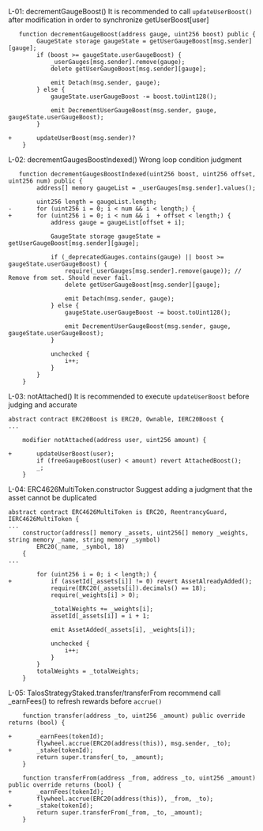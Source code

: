 L-01: decrementGaugeBoost() It is recommended to call `updateUserBoost()` after modification in order to synchronize getUserBoost[user]

```solidity
   function decrementGaugeBoost(address gauge, uint256 boost) public {
        GaugeState storage gaugeState = getUserGaugeBoost[msg.sender][gauge];
        if (boost >= gaugeState.userGaugeBoost) {
            _userGauges[msg.sender].remove(gauge);
            delete getUserGaugeBoost[msg.sender][gauge];

            emit Detach(msg.sender, gauge);
        } else {
            gaugeState.userGaugeBoost -= boost.toUint128();

            emit DecrementUserGaugeBoost(msg.sender, gauge, gaugeState.userGaugeBoost);
        }

+       updateUserBoost(msg.sender)?
    }
```

L-02: decrementGaugesBoostIndexed() Wrong loop condition judgment
```solidity
   function decrementGaugesBoostIndexed(uint256 boost, uint256 offset, uint256 num) public {
        address[] memory gaugeList = _userGauges[msg.sender].values();

        uint256 length = gaugeList.length;
-       for (uint256 i = 0; i < num && i < length;) {
+       for (uint256 i = 0; i < num && i  + offset < length;) {
            address gauge = gaugeList[offset + i];

            GaugeState storage gaugeState = getUserGaugeBoost[msg.sender][gauge];

            if (_deprecatedGauges.contains(gauge) || boost >= gaugeState.userGaugeBoost) {
                require(_userGauges[msg.sender].remove(gauge)); // Remove from set. Should never fail.
                delete getUserGaugeBoost[msg.sender][gauge];

                emit Detach(msg.sender, gauge);
            } else {
                gaugeState.userGaugeBoost -= boost.toUint128();

                emit DecrementUserGaugeBoost(msg.sender, gauge, gaugeState.userGaugeBoost);
            }

            unchecked {
                i++;
            }
        }
    }
```
L-03: notAttached() It is recommended to execute `updateUserBoost` before judging and accurate

```solidity
abstract contract ERC20Boost is ERC20, Ownable, IERC20Boost {
...

    modifier notAttached(address user, uint256 amount) {

+       updateUserBoost(user);
        if (freeGaugeBoost(user) < amount) revert AttachedBoost();
        _;
    }

```    


L-04: ERC4626MultiToken.constructor Suggest adding a judgment that the asset cannot be duplicated
```solidity
abstract contract ERC4626MultiToken is ERC20, ReentrancyGuard, IERC4626MultiToken {
...
    constructor(address[] memory _assets, uint256[] memory _weights, string memory _name, string memory _symbol)
        ERC20(_name, _symbol, 18)
    {
...

        for (uint256 i = 0; i < length;) {
+           if (assetId[_assets[i]] != 0) revert AssetAlreadyAdded();
            require(ERC20(_assets[i]).decimals() == 18);
            require(_weights[i] > 0);

            _totalWeights += _weights[i];
            assetId[_assets[i]] = i + 1;

            emit AssetAdded(_assets[i], _weights[i]);

            unchecked {
                i++;
            }
        }
        totalWeights = _totalWeights;
    }

```
L-05: TalosStrategyStaked.transfer/transferFrom  recommend call _earnFees() to refresh rewards before `accrue()`

```solidity
    function transfer(address _to, uint256 _amount) public override returns (bool) {

+       _earnFees(tokenId);
        flywheel.accrue(ERC20(address(this)), msg.sender, _to);
+       _stake(tokenId);
        return super.transfer(_to, _amount);
    }

    function transferFrom(address _from, address _to, uint256 _amount) public override returns (bool) {
+       _earnFees(tokenId);    
        flywheel.accrue(ERC20(address(this)), _from, _to);
+       _stake(tokenId);        
        return super.transferFrom(_from, _to, _amount);
    }
```